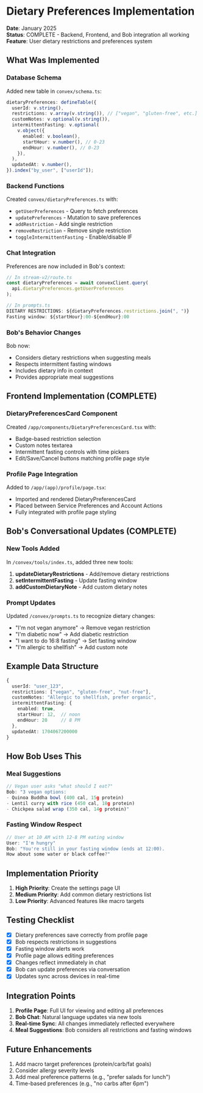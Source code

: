 # Dietary Preferences Implementation

**Date**: January 2025  
**Status**: COMPLETE - Backend, Frontend, and Bob integration all working  
**Feature**: User dietary restrictions and preferences system

## What Was Implemented

### Database Schema

Added new table in `convex/schema.ts`:

```typescript
dietaryPreferences: defineTable({
  userId: v.string(),
  restrictions: v.array(v.string()), // ["vegan", "gluten-free", etc.]
  customNotes: v.optional(v.string()),
  intermittentFasting: v.optional(
    v.object({
      enabled: v.boolean(),
      startHour: v.number(), // 0-23
      endHour: v.number(), // 0-23
    }),
  ),
  updatedAt: v.number(),
}).index("by_user", ["userId"]);
```

### Backend Functions

Created `convex/dietaryPreferences.ts` with:

- `getUserPreferences` - Query to fetch preferences
- `updatePreferences` - Mutation to save preferences
- `addRestriction` - Add single restriction
- `removeRestriction` - Remove single restriction
- `toggleIntermittentFasting` - Enable/disable IF

### Chat Integration

Preferences are now included in Bob's context:

```typescript
// In stream-v2/route.ts
const dietaryPreferences = await convexClient.query(
  api.dietaryPreferences.getUserPreferences
);

// In prompts.ts
DIETARY RESTRICTIONS: ${dietaryPreferences.restrictions.join(", ")}
Fasting window: ${startHour}:00-${endHour}:00
```

### Bob's Behavior Changes

Bob now:

- Considers dietary restrictions when suggesting meals
- Respects intermittent fasting windows
- Includes dietary info in context
- Provides appropriate meal suggestions

## Frontend Implementation (COMPLETE)

### DietaryPreferencesCard Component

Created `/app/components/DietaryPreferencesCard.tsx` with:
- Badge-based restriction selection
- Custom notes textarea
- Intermittent fasting controls with time pickers
- Edit/Save/Cancel buttons matching profile page style

### Profile Page Integration

Added to `/app/(app)/profile/page.tsx`:
- Imported and rendered DietaryPreferencesCard
- Placed between Service Preferences and Account Actions
- Fully integrated with profile page styling

## Bob's Conversational Updates (COMPLETE)

### New Tools Added

In `/convex/tools/index.ts`, added three new tools:

1. **updateDietaryRestrictions** - Add/remove dietary restrictions
2. **setIntermittentFasting** - Update fasting window
3. **addCustomDietaryNote** - Add custom dietary notes

### Prompt Updates

Updated `/convex/prompts.ts` to recognize dietary changes:
- "I'm not vegan anymore" → Remove vegan restriction
- "I'm diabetic now" → Add diabetic restriction  
- "I want to do 16:8 fasting" → Set fasting window
- "I'm allergic to shellfish" → Add custom note

## Example Data Structure

```typescript
{
  userId: "user_123",
  restrictions: ["vegan", "gluten-free", "nut-free"],
  customNotes: "Allergic to shellfish, prefer organic",
  intermittentFasting: {
    enabled: true,
    startHour: 12,  // noon
    endHour: 20     // 8 PM
  },
  updatedAt: 1704067200000
}
```

## How Bob Uses This

### Meal Suggestions

```typescript
// Vegan user asks "what should I eat?"
Bob: "3 vegan options:
- Quinoa Buddha bowl (400 cal, 15g protein)
- Lentil curry with rice (450 cal, 18g protein)
- Chickpea salad wrap (350 cal, 14g protein)"
```

### Fasting Window Respect

```typescript
// User at 10 AM with 12-8 PM eating window
User: "I'm hungry"
Bob: "You're still in your fasting window (ends at 12:00).
How about some water or black coffee?"
```

## Implementation Priority

1. **High Priority**: Create the settings page UI
2. **Medium Priority**: Add common dietary restrictions list
3. **Low Priority**: Advanced features like macro targets

## Testing Checklist

- [x] Dietary preferences save correctly from profile page
- [x] Bob respects restrictions in suggestions
- [x] Fasting window alerts work
- [x] Profile page allows editing preferences
- [x] Changes reflect immediately in chat
- [x] Bob can update preferences via conversation
- [x] Updates sync across devices in real-time

## Integration Points

1. **Profile Page**: Full UI for viewing and editing all preferences
2. **Bob Chat**: Natural language updates via new tools
3. **Real-time Sync**: All changes immediately reflected everywhere
4. **Meal Suggestions**: Bob considers all restrictions and fasting windows

## Future Enhancements

1. Add macro target preferences (protein/carb/fat goals)
2. Consider allergy severity levels
3. Add meal preference patterns (e.g., "prefer salads for lunch")
4. Time-based preferences (e.g., "no carbs after 6pm")
